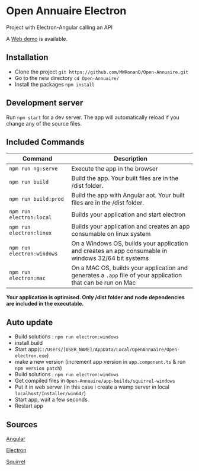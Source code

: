 # Open Annuaire Electron

Project with Electron-Angular calling an API 

A [Web demo](https://mwalexisl.github.io/Open-Annuaire) is available.

## Installation

- Clone the project `git https://github.com/MWRonanD/Open-Annuaire.git`
- Go to the new directory `cd Open-Annuaire/`
- Install the packages `npm install`

## Development server

Run `npm start` for a dev server. The app will automatically reload if you change any of the source files.

## Included Commands

|Command|Description|
|--|--|
|`npm run ng:serve`| Execute the app in the browser |
|`npm run build`| Build the app. Your built files are in the /dist folder. |
|`npm run build:prod`| Build the app with Angular aot. Your built files are in the /dist folder. |
|`npm run electron:local`| Builds your application and start electron
|`npm run electron:linux`| Builds your application and creates an app consumable on linux system |
|`npm run electron:windows`| On a Windows OS, builds your application and creates an app consumable in windows 32/64 bit systems |
|`npm run electron:mac`|  On a MAC OS, builds your application and generates a `.app` file of your application that can be run on Mac |

**Your application is optimised. Only /dist folder and node dependencies are included in the executable.**

## Auto update 
- Build solutions :  `npm run electron:windows`
- install build
- Start app(`C:/Users/[USER_NAME]/AppData/Local/OpenAnnuaire/Open-electron.exe`)
- make a new version (increment app version in `app.component.ts` & run `npm version patch`)
- Build solutions :  `npm run electron:windows`
- Get compiled files in `Open-Annuaire/app-builds/squirrel-windows`
- Put it in web server (in this case i create a wamp server in local `localhost/Installer/win64/`)
- Start app, wait a few seconds
- Restart app

## Sources
[Angular](https://github.com/MWAlexisL/Open-Annuaire)

[Electron](https://github.com/maximegris/angular-electron) 

[Squirrel](https://blog.theodo.fr/2017/05/set-up-continuous-deployment-on-electron-using-squirrel/)
